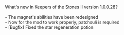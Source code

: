 What's new in Keepers of the Stones II version 1.0.0.28?<br />
<br />- The magnet's abilities have been redesigned
<br />- Now for the mod to work properly, patchouli is required
<br />- [Bugfix] Fixed the star regeneration potion